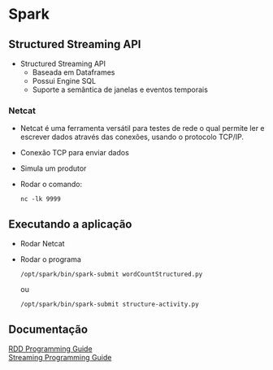 # Spark

## Structured Streaming API
- Structured Streaming API
  - Baseada em Dataframes
  - Possui Engine SQL
  - Suporte a semântica de janelas e eventos temporais  

### Netcat
- Netcat é uma ferramenta versátil para testes de rede o qual permite ler e escrever dados através das conexões, usando o protocolo TCP/IP. 
- Conexão TCP para enviar dados
- Simula um produtor
- Rodar o comando:

  `nc -lk 9999`

## Executando a aplicação
- Rodar Netcat
- Rodar o programa

  `/opt/spark/bin/spark-submit wordCountStructured.py`  

  ou

  `/opt/spark/bin/spark-submit structure-activity.py`

## Documentação
[RDD Programming Guide](https://spark.apache.org/docs/latest/rdd-programming-guide.html)  
[Streaming Programming Guide](https://spark.apache.org/docs/latest/streaming-programming-guide.html)